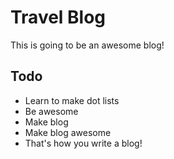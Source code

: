 # Travel Blog 
This is going to be an awesome blog!

## Todo
+ Learn to make dot lists
+ Be awesome
+ Make blog
+ Make blog awesome
+ That's how you write a blog!
